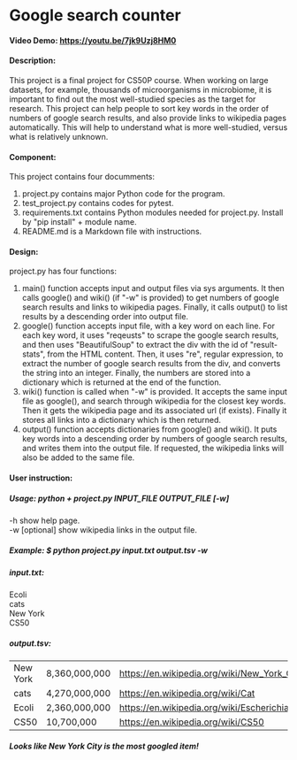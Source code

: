 # Google search counter
#### Video Demo: https://youtu.be/7jk9Uzj8HM0
#### Description:
This project is a final project for CS50P course. When working on large datasets, for example, thousands of microorganisms in microbiome,
it is important to find out the most well-studied species as the target for research. This project can help people to sort key words
in the order of numbers of google search results, and also provide links to wikipedia pages automatically. This will help to understand
what is more well-studied, versus what is relatively unknown.
#### Component:
This project contains four documments:
1. project.py contains major Python code for the program.
2. test_project.py contains codes for pytest.
3. requirements.txt contains Python modules needed for project.py. Install by "pip install" + module name.
4. README.md is a Markdown file with instructions.
#### Design:
project.py has four functions:
1. main() function accepts input and output files via sys arguments. It then calls google() and wiki() (if "-w" is provided) to get numbers
of google search results and links to wikipedia pages. Finally, it calls output() to list results by a descending order into output file.
2. google() function accepts input file, with a key word on each line. For each key word, it uses "reqeusts" to scrape the google search
results, and then uses "BeautifulSoup" to extract the div with the id of "result-stats", from the HTML content. Then, it uses "re",
regular expression, to extract the number of google search results from the div, and converts the string into an integer. Finally, the numbers
are stored into a dictionary which is returned at the end of the function.
3. wiki() function is called when "-w" is provided. It accepts the same input file as google(), and search through wikipedia for the closest
key words. Then it gets the wikipedia page and its associated url (if exists). Finally it stores all links into a dictionary which is then returned.
4. output() function accepts dictionaries from google() and wiki(). It puts key words into a descending order by numbers of google search results,
and writes them into the output file. If requested, the wikipedia links will also be added to the same file.
#### User instruction:
##### Usage: python + project.py INPUT_FILE OUTPUT_FILE \[-w\]
-h  show help page.\
-w  \[optional\] show wikipedia links in the output file.
##### Example: $ python project.py input.txt output.tsv -w
##### input.txt:
Ecoli\
cats\
New York\
CS50
##### output.tsv:
|          |               |                                                |
| -------- | ------------- | ---------------------------------------------- |
| New York | 8,360,000,000 | https://en.wikipedia.org/wiki/New_York_City    |
|   cats   | 4,270,000,000 | https://en.wikipedia.org/wiki/Cat              |
|   Ecoli	 | 2,360,000,000 | https://en.wikipedia.org/wiki/Escherichia_coli |
|   CS50	 |    10,700,000 | https://en.wikipedia.org/wiki/CS50             |

##### Looks like New York City is the most googled item!
